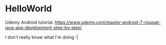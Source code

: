 # HelloWorld
Udemy Android tutorial.
https://www.udemy.com/master-android-7-nougat-java-app-development-step-by-step/

I don't really know what I'm doing :|
